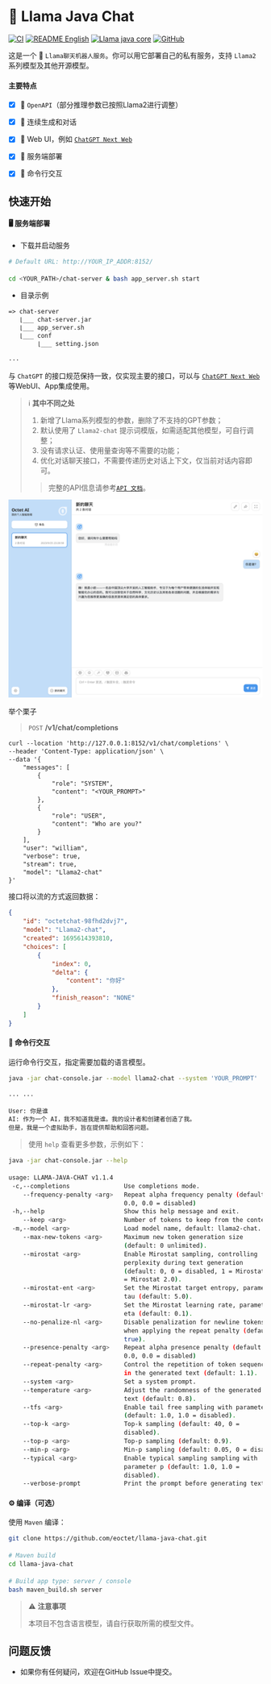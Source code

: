 # 🤖️ Llama Java Chat

[![CI](https://github.com/eoctet/llama-java-chat/actions/workflows/maven_build_deploy.yml/badge.svg)](https://github.com/eoctet/llama-java-chat/actions/workflows/maven_build_deploy.yml)
[![README English](https://img.shields.io/badge/Lang-English-red)](./README.md)
[![Llama java core](https://img.shields.io/badge/Github-Llama_Java_Core-blue?logo=github)](https://github.com/eoctet/llama-java-core.git)
[![GitHub](https://img.shields.io/github/license/eoctet/llama-java-core)](https://opensource.org/licenses/MIT)


这是一个 🦙 `Llama聊天机器人服务`。你可以用它部署自己的私有服务，支持 `Llama2` 系列模型及其他开源模型。

#### 主要特点

- [X] 🚀 `OpenAPI`（部分推理参数已按照Llama2进行调整）
- [X] 🚀 连续生成和对话
- [X] 🚀 Web UI，例如 [`ChatGPT Next Web`](https://github.com/Yidadaa/ChatGPT-Next-Web)
- [X] 🚀 服务端部署
- [X] 🚀 命令行交互


## 快速开始


#### 🖥 服务端部署

- 下载并启动服务

```bash
# Default URL: http://YOUR_IP_ADDR:8152/

cd <YOUR_PATH>/chat-server & bash app_server.sh start
```

- 目录示例

```text
=> chat-server
   ⌊___ chat-server.jar
   ⌊___ app_server.sh
   ⌊___ conf
        ⌊___ setting.json

···
```

与 `ChatGPT` 的接口规范保持一致，仅实现主要的接口，可以与 [`ChatGPT Next Web`](https://github.com/Yidadaa/ChatGPT-Next-Web) 等WebUI、App集成使用。

> ℹ️ __其中不同之处__
> 1. 新增了Llama系列模型的参数，删除了不支持的GPT参数；
> 2. 默认使用了 `Llama2-chat` 提示词模版，如需适配其他模型，可自行调整；
> 3. 没有请求认证、使用量查询等不需要的功能；
> 4. 优化对话聊天接口，不需要传递历史对话上下文，仅当前对话内容即可。
>
> > 完整的API信息请参考[`API 文档`](docs/API.md)。

![webui.png](docs%2Fwebui.png)

举个栗子

> `POST` **/v1/chat/completions**

```shell
curl --location 'http://127.0.0.1:8152/v1/chat/completions' \
--header 'Content-Type: application/json' \
--data '{
    "messages": [
        {
            "role": "SYSTEM",
            "content": "<YOUR_PROMPT>"
        },
        {
            "role": "USER",
            "content": "Who are you?"
        }
    ],
    "user": "william",
    "verbose": true,
    "stream": true,
    "model": "Llama2-chat"
}'
```

接口将以流的方式返回数据：

```json
{
    "id": "octetchat-98fhd2dvj7",
    "model": "Llama2-chat",
    "created": 1695614393810,
    "choices": [
        {
            "index": 0,
            "delta": {
                "content": "你好"
            },
            "finish_reason": "NONE"
        }
    ]
}
```

#### 🤖 命令行交互

运行命令行交互，指定需要加载的语言模型。

```bash
java -jar chat-console.jar --model llama2-chat --system 'YOUR_PROMPT'
```

```txt
... ...

User: 你是谁
AI: 作为一个 AI，我不知道我是谁。我的设计者和创建者创造了我。
但是，我是一个虚拟助手，旨在提供帮助和回答问题。
```

> 使用 `help` 查看更多参数，示例如下：

```bash
java -jar chat-console.jar --help

usage: LLAMA-JAVA-CHAT v1.1.4
 -c,--completions               Use completions mode.
    --frequency-penalty <arg>   Repeat alpha frequency penalty (default:
                                0.0, 0.0 = disabled)
 -h,--help                      Show this help message and exit.
    --keep <arg>                Number of tokens to keep from the context.
 -m,--model <arg>               Load model name, default: llama2-chat.
    --max-new-tokens <arg>      Maximum new token generation size
                                (default: 0 unlimited).
    --mirostat <arg>            Enable Mirostat sampling, controlling
                                perplexity during text generation
                                (default: 0, 0 = disabled, 1 = Mirostat, 2
                                = Mirostat 2.0).
    --mirostat-ent <arg>        Set the Mirostat target entropy, parameter
                                tau (default: 5.0).
    --mirostat-lr <arg>         Set the Mirostat learning rate, parameter
                                eta (default: 0.1).
    --no-penalize-nl <arg>      Disable penalization for newline tokens
                                when applying the repeat penalty (default:
                                true).
    --presence-penalty <arg>    Repeat alpha presence penalty (default:
                                0.0, 0.0 = disabled)
    --repeat-penalty <arg>      Control the repetition of token sequences
                                in the generated text (default: 1.1).
    --system <arg>              Set a system prompt.
    --temperature <arg>         Adjust the randomness of the generated
                                text (default: 0.8).
    --tfs <arg>                 Enable tail free sampling with parameter z
                                (default: 1.0, 1.0 = disabled).
    --top-k <arg>               Top-k sampling (default: 40, 0 =
                                disabled).
    --top-p <arg>               Top-p sampling (default: 0.9).
    --min-p <arg>               Min-p sampling (default: 0.05, 0 = disabled).
    --typical <arg>             Enable typical sampling sampling with
                                parameter p (default: 1.0, 1.0 =
                                disabled).
    --verbose-prompt            Print the prompt before generating text.
```

#### ⚙️ 编译（可选）

使用 `Maven` 编译：

```bash
git clone https://github.com/eoctet/llama-java-chat.git

# Maven build
cd llama-java-chat

# Build app type: server / console
bash maven_build.sh server
```


> ⚠️ __注意事项__
> 
> 本项目不包含语言模型，请自行获取所需的模型文件。

## 问题反馈

- 如果你有任何疑问，欢迎在GitHub Issue中提交。

